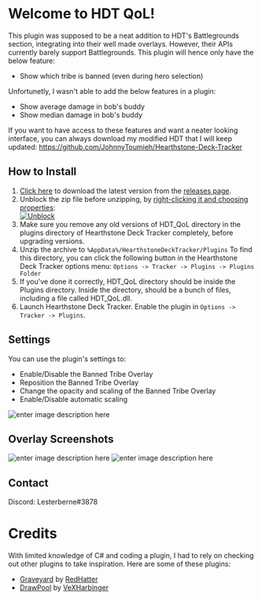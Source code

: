 # Welcome to HDT QoL!

This plugin was supposed to be a neat addition to HDT's Battlegrounds section, integrating into their well made overlays.
However, their APIs currently barely support Battlegrounds. This plugin will hence only have the below feature:
- Show which tribe is banned (even during hero selection)

Unfortunetly, I wasn't able to add the below features in a plugin:
- Show average damage in bob's buddy
- Show median damage in bob's buddy

If you want to have access to these features and want a neater looking interface, you can always download my modified HDT that I will keep updated:
https://github.com/JohnnyToumieh/Hearthstone-Deck-Tracker

## How to Install

1. [Click here](https://github.com/JohnnyToumieh/HDT_QoL/releases) to download the latest version from the [releases page](https://github.com/JohnnyToumieh/HDT_QoL/releases).
2.  Unblock the zip file before unzipping, by  [right-clicking it and choosing properties](http://blogs.msdn.com/b/delay/p/unblockingdownloadedfile.aspx):  
[![Unblock](https://i.imgur.com/3t618Rz.png?raw=true)](https://i.imgur.com/3t618Rz.png?raw=true)
3.  Make sure you remove any old versions of HDT_QoL directory in the plugins directory of Hearthstone Deck Tracker completely, before upgrading versions.
4.  Unzip the archive to  `%AppData%/HearthstoneDeckTracker/Plugins`  To find this directory, you can click the following button in the Hearthstone Deck Tracker options menu:  `Options -> Tracker -> Plugins -> Plugins Folder`
5.  If you've done it correctly, HDT_QoL directory should be inside the Plugins directory. Inside the directory, should be a bunch of files, including a file called HDT_QoL.dll.
6.  Launch Hearthstone Deck Tracker. Enable the plugin in  `Options -> Tracker -> Plugins`.

## Settings

You can use the plugin's settings to:
- Enable/Disable the Banned Tribe Overlay
- Reposition the Banned Tribe Overlay
- Change the opacity and scaling of the Banned Tribe Overlay
- Enable/Disable automatic scaling

![enter image description here](https://i.imgur.com/IX3T2ly.png)

## Overlay Screenshots

![enter image description here](https://i.imgur.com/eydDAfs.png)
![enter image description here](https://i.imgur.com/CK7NorN.png)

## Contact
Discord: Lesterberne#3878

# Credits
With limited knowledge of C# and coding a plugin, I had to rely on checking out other plugins to take inspiration.
Here are some of these plugins:

- [Graveyard](https://github.com/RedHatter/Graveyard) by [RedHatter](https://github.com/RedHatter)
- [DrawPool](https://github.com/VeXHarbinger/DrawPool) by [VeXHarbinger](https://github.com/VeXHarbinger)
